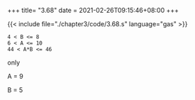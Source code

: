+++
title= "3.68"
date = 2021-02-26T09:15:46+08:00
+++

{{< include file="./chapter3/code/3.68.s" language="gas" >}}

    4 < B <= 8
    6 < A <= 10
    44 < A*B <= 46

only

A = 9

B = 5

